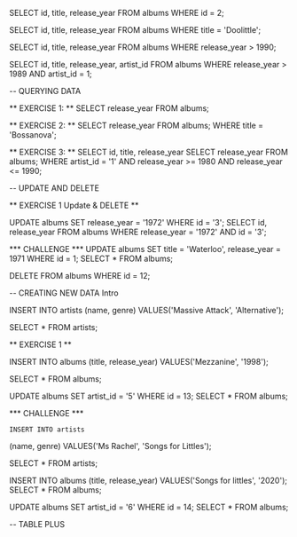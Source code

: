 SELECT id, title, release_year
  FROM albums
  WHERE id = 2;

  SELECT id, title, release_year
  FROM albums
  WHERE title = 'Doolittle';

  SELECT id, title, release_year
  FROM albums
  WHERE release_year > 1990;

  SELECT id, title, release_year, artist_id
  FROM albums
  WHERE release_year > 1989 AND artist_id = 1;

--   QUERYING DATA 

 ** EXERCISE 1: **
SELECT release_year FROM albums;

 ** EXERCISE 2: **
SELECT release_year FROM albums; WHERE title = 'Bossanova';

 ** EXERCISE 3: **
SELECT id, title, release_year
SELECT release_year 
FROM albums; 
WHERE artist_id = '1' 
AND release_year >= 1980 
AND release_year <= 1990;

-- UPDATE AND DELETE

** EXERCISE 1 Update & DELETE **

UPDATE albums SET release_year = '1972' WHERE id = '3';
SELECT id, release_year FROM albums WHERE release_year = '1972' AND id = '3';

*** CHALLENGE ***
UPDATE albums SET title = 'Waterloo', release_year = 1971 WHERE id = 1;
SELECT * FROM albums;

DELETE FROM albums WHERE id = 12;

-- CREATING NEW DATA
Intro 

INSERT INTO artists 
  (name, genre)
  VALUES('Massive Attack', 'Alternative');

  SELECT * FROM artists;

  ** EXERCISE 1 **
  
  INSERT INTO albums
  (title, release_year)
  VALUES('Mezzanine', '1998');

   SELECT * FROM albums;

   UPDATE albums SET artist_id = '5' WHERE id = 13;
    SELECT * FROM albums;

   *** CHALLENGE ***

    INSERT INTO artists 
  (name, genre)
  VALUES('Ms Rachel', 'Songs for Littles');

   SELECT * FROM artists;

  INSERT INTO albums
  (title, release_year)
  VALUES('Songs for littles', '2020');
  SELECT * FROM albums;

   UPDATE albums SET artist_id = '6' WHERE id = 14;
   SELECT * FROM albums;

  -- TABLE PLUS
 